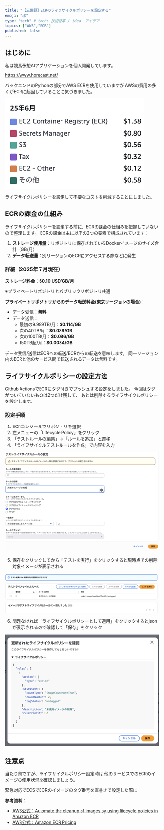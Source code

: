 ```yaml
---
title: "【忘備録】ECRのライフサイクルポリシーを設定する"
emoji: "💰"
type: "tech" # tech: 技術記事 / idea: アイデア
topics: ["AWS","ECR"]
published: false
--- 
```


## はじめに

私は競馬予想AIアプリケーションを個人開発しています。

https://www.horecast.net/

バックエンドのPythonの部分でAWS ECRを使用していますが
AWSの費用の多くがECRに起因していることに気づきました。

![aws_cost](/images/aws_cost.png)

ライフサイクルポリシーを設定して不要なコストを削減することにしました。

## ECRの課金の仕組み

ライフサイクルポリシーを設定する前に、ECRの課金の仕組みを把握していないので整理します。
ECRの課金は主に以下の2つの要素で構成されています：

1. **ストレージ使用量**：リポジトリに保存されているDockerイメージのサイズ合計（GB/月）
2. **データ転送量**：別リージョンのECRにアクセスする際などに発生
  
### 詳細（2025年７月現在）

**ストレージ料金**：**$0.10 USD/GB/月**

※プライベートリポジトリとパブリックリポジトリ共通

**プライベートリポジトリからのデータ転送料金(東京リージョンの場合)**：

- データ受信：**無料**
- データ送信：
  - 最初の9.999TB/月：**$0.114/GB**
  - 次の40TB/月：**$0.089/GB**
  - 次の100TB/月：**$0.086/GB**
  - 150TB超/月：**$0.0084/GB**

データ受信/送信はECRへの転送/ECRからの転送を意味します。
同一リージョン内のECRと他のサービス間で転送されるデータは無料です。

## ライフサイクルポリシーの設定方法

Github ActionsでECRにタグ付きでプッシュする設定をしました。
今回はタグがついていないものは2つだけ残して、
あとは削除するライフサイクルポリシーを設定します。

### 設定手順

1. ECRコンソールでリポジトリを選択
2. 左メニューの「Lifecycle Policy」をクリック
3. 「テストルールの編集」→「ルールを追加」と遷移
4. 「ライフサイクルテストルールを作成」で内容を入力

![create_test_rule](/images/create_test_rule.png)

5. 保存をクリックしてから「テストを実行」をクリックすると現時点での削除対象イメージが表示される

![match_rule](/images/match_rule.png)

6. 問題なければ「ライフサイクルポリシーとして適用」をクリックするとjsonが表示されるので確認して「保存」をクリック

![confirm_policy](/images/confirm_policy.png)

## 注意点

当たり前ですが、ライフサイクルポリシー設定時は
他のサービスでのECRのイメージの使用状況を確認しましょう。

緊急対応でECSでECRのイメージのタグ番号を直書きで設定した際に

**参考資料**：

- [AWS公式：Automate the cleanup of images by using lifecycle policies in Amazon ECR](https://docs.aws.amazon.com/AmazonECR/latest/userguide/LifecyclePolicies.html)
- [AWS公式：Amazon ECR Pricing](https://aws.amazon.com/ecr/pricing/)